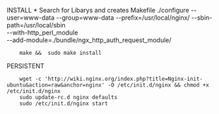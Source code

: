 INSTALL
		* Search for Libarys and creates Makefile
		./configure --user=www-data --group=www-data --prefix=/usr/local/nginx/ --sbin-path=/usr/local/sbin \
			--with-http_perl_module \
			--add-module=./bundle/ngx_http_auth_request_module/

		make &&  sudo make install

PERSISTENT

		wget -c 'http://wiki.nginx.org/index.php?title=Nginx-init-ubuntu&action=raw&anchor=nginx' -O /etc/init.d/nginx && chmod +x /etc/init.d/nginx
		sudo update-rc.d nginx defaults
		sudo /etc/init.d/nginx start
 

